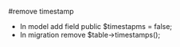 #remove timestamp
- In model add field 
    public $timestapms = false;
- In migration remove 
    $table->timestamps();
